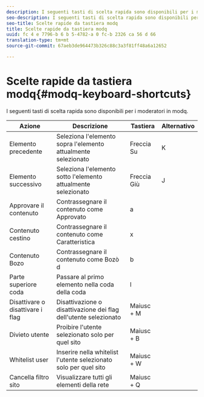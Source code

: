```yaml
---
description: I seguenti tasti di scelta rapida sono disponibili per i moderatori in modq.
seo-description: I seguenti tasti di scelta rapida sono disponibili per i moderatori in modq.
seo-title: Scelte rapide da tastiera modq
title: Scelte rapide da tastiera modq
uuid: fc 4 e 7796-b 6 b 5-4782-a 0 fc-b 2326 ca 56 d 66
translation-type: tm+mt
source-git-commit: 67aeb3de964473b326c88c3a3f81ff48a6a12652

---
```



# Scelte rapide da tastiera modq{#modq-keyboard-shortcuts}

I seguenti tasti di scelta rapida sono disponibili per i moderatori in modq.

| Azione | Descrizione | Tastiera | Alternativo |
|---|---|---|---|
| Elemento precedente | Seleziona l&#39;elemento sopra l&#39;elemento attualmente selezionato | Freccia Su | K |
| Elemento successivo | Seleziona l&#39;elemento sotto l&#39;elemento attualmente selezionato | Freccia Giù | J |
| Approvare il contenuto | Contrassegnare il contenuto come Approvato | a |  |
| Contenuto cestino | Contrassegnare il contenuto come Caratteristica | x |  |
| Contenuto Bozo | Contrassegnare il contenuto come Bozò d | b |  |
| Parte superiore coda | Passare al primo elemento nella coda della coda | l |  |
| Disattivare o disattivare i flag | Disattivazione o disattivazione dei flag dell&#39;utente selezionato | Maiusc + M |  |
| Divieto utente | Proibire l&#39;utente selezionato solo per quel sito | Maiusc + B |  |
| Whitelist user | Inserire nella whitelist l&#39;utente selezionato solo per quel sito | Maiusc + W |  |
| Cancella filtro sito | Visualizzare tutti gli elementi della rete | Maiusc + Q |  |

